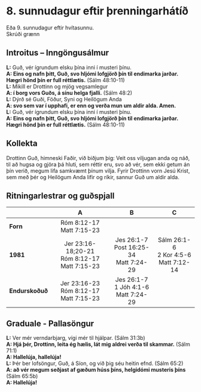 # 8. sunnudagur eftir þrenningarhátíð 

Eða 9. sunnudagur eftir hvítasunnu.  
Skrúði grænn

## Introitus – Inngöngusálmur

**L:** Guð, vér ígrundum elsku þína inni í musteri þínu.  
**A: Eins og nafn þitt, Guð, svo hljómi lofgjörð þín til endimarka jarðar. Hægri hönd þín er full réttlætis.** (Sálm 48:10-11)  
**L:** Mikill er Drottinn og mjög vegsamlegur  
**A: í borg vors Guðs, á sínu helga fjalli.** (Sálm 48:2)  
**L:** Dýrð sé Guði, Föður, Syni og Heilögum Anda   
**A: svo sem var í upphafi, er enn og verða mun um aldir alda. Amen.**  
**L:** Guð, vér ígrundum elsku þína inni í musteri þínu.  
**A: Eins og nafn þitt, Guð, svo hljómi lofgjörð þín til endimarka jarðar. Hægri hönd þín er full réttlætis.** (Sálm 48:10-11)  

## Kollekta

Drottinn Guð, himneski Faðir, við biðjum þig: Veit oss viljugan anda og náð, til að hugsa og gjöra þá hluti, sem réttir eru, svo að vér, sem ekki getum án þín verið, megum lifa samkvæmt þínum vilja.
Fyrir Drottinn vorn Jesú Krist, sem með þér og Heilögum Anda lifir og ríkir, sannur Guð um aldir alda.

## Ritningarlestrar og guðspjall

| |**A**|**B**|**C**|
|:---|:---:|:---:|:---:|
|**Forn**|Róm 8:12-17<br>Matt 7:15-23| <br><br> | <br><br> |
|**1981**|Jer 23:16-18;20-21<br>Róm 8:12-17<br>Matt 7:15-23|Jes 26:1-7<br>Post 16:25-34<br>Matt 7:24-29 |Sálm 26:1-6<br>2 Kor 4:5-6<br>Matt 7:12-14 |
|**Endurskoðuð**|Jer 23:16-23<br>Róm 8:12-17<br>Matt 7:15-23|Jes 26:1-7<br>1 Jóh 4:1-6<br>Matt 7:24-29 | |

## Graduale - Pallasöngur

**L:** Ver mér verndarbjarg, vígi mér til hjálpar. (Sálm 31:3b)  
**A: Hjá þér, Drottinn, leita ég hælis, lát mig aldrei verða til skammar.** (Sálm 71:1)  
**A: Hallelúja, hallelúja!**    
**L:** Þér ber lofsöngur, Guð, á Síon, og við þig séu heitin efnd. (Sálm 65:2)  
**A: að vér megum seðjast af gæðum húss þíns, helgidómi musteris þíns** (Sálm 65:5b)  
**A: Hallelúja!**  